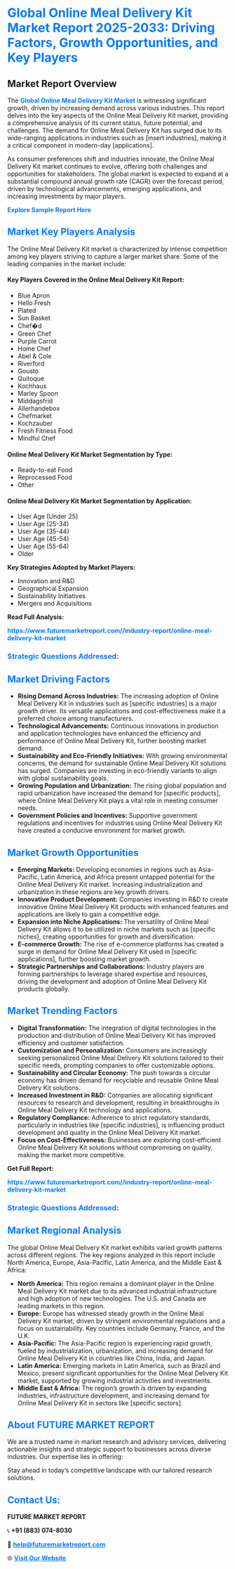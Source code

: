 <h1 style="color: #007BFF;">Global Online Meal Delivery Kit Market Report 2025-2033: Driving Factors, Growth Opportunities, and Key Players</h1>

<section id="overview">
<h2>Market Report Overview</h2>
<p>The <a href="https://www.futuremarketreport.com//industry-report/online-meal-delivery-kit-market" style="color: #007BFF; text-decoration: none;"><strong>Global Online Meal Delivery Kit Market</strong></a> is witnessing significant growth, driven by increasing demand across various industries. This report delves into the key aspects of the Online Meal Delivery Kit market, providing a comprehensive analysis of its current status, future potential, and challenges. The demand for Online Meal Delivery Kit has surged due to its wide-ranging applications in industries such as [insert industries], making it a critical component in modern-day [applications].</p>
<p>As consumer preferences shift and industries innovate, the Online Meal Delivery Kit market continues to evolve, offering both challenges and opportunities for stakeholders. The global market is expected to expand at a substantial compound annual growth rate (CAGR) over the forecast period, driven by technological advancements, emerging applications, and increasing investments by major players.</p>
</section>

<section id="overview">
<p><a href="https://www.futuremarketreport.com//request-sample/reportId=50001" style="color: #007BFF; text-decoration: none;"><strong>Explore Sample Report Here</strong></a></p>
</section>

<section id="key-players">
<h2 style="color: #007BFF;">Market Key Players Analysis</h2>
<p>The Online Meal Delivery Kit market is characterized by intense competition among key players striving to capture a larger market share. Some of the leading companies in the market include:</p>
<h4>Key Players Covered in the Online Meal Delivery Kit Report:</h4>
<ul><li>Blue Apron</li><li>Hello Fresh</li><li>Plated</li><li>Sun Basket</li><li>Chef�d</li><li>Green Chef</li><li>Purple Carrot</li><li>Home Chef</li><li>Abel &amp; Cole</li><li>Riverford</li><li>Gousto</li><li>Quitoque</li><li>Kochhaus</li><li>Marley Spoon</li><li>Middagsfrid</li><li>Allerhandebox</li><li>Chefmarket</li><li>Kochzauber</li><li>Fresh Fitness Food</li><li>Mindful Chef</li></ul>
<h4>Online Meal Delivery Kit Market Segmentation by Type:</h4>
<ul><li>Ready-to-eat Food</li><li>Reprocessed Food</li><li>Other</li></ul>

<h4>Online Meal Delivery Kit Market Segmentation by Application:</h4>
<ul><li>User Age (Under 25)</li><li>User Age (25-34)</li><li>User Age (35-44)</li><li>User Age (45-54)</li><li>User Age (55-64)</li><li>Older</li></ul>
<p><strong>Key Strategies Adopted by Market Players:</strong></p>
<ul>
<li>Innovation and R&D</li>
<li>Geographical Expansion</li>
<li>Sustainability Initiatives</li>
<li>Mergers and Acquisitions</li>
</ul>
</section>

<section>
<p><strong>Read Full Analysis: </strong></p><a href="https://www.futuremarketreport.com//industry-report/online-meal-delivery-kit-market" style="color: #007BFF; text-decoration: none;"><strong>https://www.futuremarketreport.com//industry-report/online-meal-delivery-kit-market</strong></a>
<h3 style="color: #007BFF;">Strategic Questions Addressed:</h3>
</section>

<section id="driving-factors">
<h2 style="color: #007BFF;">Market Driving Factors</h2>
<ul>
<li><strong>Rising Demand Across Industries:</strong> The increasing adoption of Online Meal Delivery Kit in industries such as [specific industries] is a major growth driver. Its versatile applications and cost-effectiveness make it a preferred choice among manufacturers.</li>
<li><strong>Technological Advancements:</strong> Continuous innovations in production and application technologies have enhanced the efficiency and performance of Online Meal Delivery Kit, further boosting market demand.</li>
<li><strong>Sustainability and Eco-Friendly Initiatives:</strong> With growing environmental concerns, the demand for sustainable Online Meal Delivery Kit solutions has surged. Companies are investing in eco-friendly variants to align with global sustainability goals.</li>
<li><strong>Growing Population and Urbanization:</strong> The rising global population and rapid urbanization have increased the demand for [specific products], where Online Meal Delivery Kit plays a vital role in meeting consumer needs.</li>
<li><strong>Government Policies and Incentives:</strong> Supportive government regulations and incentives for industries using Online Meal Delivery Kit have created a conducive environment for market growth.</li>
</ul>
</section>

<section id="growth-opportunities">
<h2 style="color: #007BFF;">Market Growth Opportunities</h2>
<ul>
<li><strong>Emerging Markets:</strong> Developing economies in regions such as Asia-Pacific, Latin America, and Africa present untapped potential for the Online Meal Delivery Kit market. Increasing industrialization and urbanization in these regions are key growth drivers.</li>
<li><strong>Innovative Product Development:</strong> Companies investing in R&D to create innovative Online Meal Delivery Kit products with enhanced features and applications are likely to gain a competitive edge.</li>
<li><strong>Expansion into Niche Applications:</strong> The versatility of Online Meal Delivery Kit allows it to be utilized in niche markets such as [specific niches], creating opportunities for growth and diversification.</li>
<li><strong>E-commerce Growth:</strong> The rise of e-commerce platforms has created a surge in demand for Online Meal Delivery Kit used in [specific applications], further boosting market growth.</li>
<li><strong>Strategic Partnerships and Collaborations:</strong> Industry players are forming partnerships to leverage shared expertise and resources, driving the development and adoption of Online Meal Delivery Kit products globally.</li>
</ul>
</section>

<section id="trending-factors">
<h2 style="color: #007BFF;">Market Trending Factors</h2>
<ul>
<li><strong>Digital Transformation:</strong> The integration of digital technologies in the production and distribution of Online Meal Delivery Kit has improved efficiency and customer satisfaction.</li>
<li><strong>Customization and Personalization:</strong> Consumers are increasingly seeking personalized Online Meal Delivery Kit solutions tailored to their specific needs, prompting companies to offer customizable options.</li>
<li><strong>Sustainability and Circular Economy:</strong> The push towards a circular economy has driven demand for recyclable and reusable Online Meal Delivery Kit solutions.</li>
<li><strong>Increased Investment in R&D:</strong> Companies are allocating significant resources to research and development, resulting in breakthroughs in Online Meal Delivery Kit technology and applications.</li>
<li><strong>Regulatory Compliance:</strong> Adherence to strict regulatory standards, particularly in industries like [specific industries], is influencing product development and quality in the Online Meal Delivery Kit market.</li>
<li><strong>Focus on Cost-Effectiveness:</strong> Businesses are exploring cost-efficient Online Meal Delivery Kit solutions without compromising on quality, making the market more competitive.</li>
</ul>
</section>

<section>
<p><strong>Get Full Report: </strong></p><a href="https://www.futuremarketreport.com//industry-report/online-meal-delivery-kit-market" style="color: #007BFF; text-decoration: none;"><strong>https://www.futuremarketreport.com//industry-report/online-meal-delivery-kit-market</strong></a>
<h3 style="color: #007BFF;">Strategic Questions Addressed:</h3>
</section>


<section id="regional-analysis">
<h2 style="color: #007BFF;">Market Regional Analysis</h2>
<p>The global Online Meal Delivery Kit market exhibits varied growth patterns across different regions. The key regions analyzed in this report include North America, Europe, Asia-Pacific, Latin America, and the Middle East & Africa:</p>
<ul>
<li><strong>North America:</strong> This region remains a dominant player in the Online Meal Delivery Kit market due to its advanced industrial infrastructure and high adoption of new technologies. The U.S. and Canada are leading markets in this region.</li>
<li><strong>Europe:</strong> Europe has witnessed steady growth in the Online Meal Delivery Kit market, driven by stringent environmental regulations and a focus on sustainability. Key countries include Germany, France, and the U.K.</li>
<li><strong>Asia-Pacific:</strong> The Asia-Pacific region is experiencing rapid growth, fueled by industrialization, urbanization, and increasing demand for Online Meal Delivery Kit in countries like China, India, and Japan.</li>
<li><strong>Latin America:</strong> Emerging markets in Latin America, such as Brazil and Mexico, present significant opportunities for the Online Meal Delivery Kit market, supported by growing industrial activities and investments.</li>
<li><strong>Middle East & Africa:</strong> The region’s growth is driven by expanding industries, infrastructure development, and increasing demand for Online Meal Delivery Kit in sectors like [specific sectors].</li>
</ul>
</section>

<footer>
<h2 style="color: #007BFF;">About FUTURE MARKET REPORT</h2>
<p>We are a trusted name in market research and advisory services, delivering actionable insights and strategic support to businesses across diverse industries. Our expertise lies in offering:</p>

<p>Stay ahead in today’s competitive landscape with our tailored research solutions.</p>

<h2 style="color: #007BFF;">Contact Us:</h2>
<p><strong>FUTURE MARKET REPORT</strong></p>
<p>📞 <strong>+91 (883) 074-8030</strong></p>
<p>📧 <strong><a href="mailto:help@futuremarketreport.com" style="color: #007BFF;">help@futuremarketreport.com</a></strong></p>
<p>🌐 <strong><a href="https://www.futuremarketreport.com/" style="color: #007BFF;">Visit Our Website</a></strong></p>
</footer>
